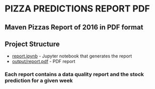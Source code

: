 # PIZZA PREDICTIONS REPORT PDF

## Maven Pizzas Report of 2016 in PDF format

## Project Structure

- [report.ipynb](report.ipynb) - Jupyter notebook that generates the report
- [output/report.pdf](output/report.pdf) - PDF report

### Each report contains a data quality report and the stock prediction for a given week